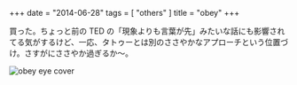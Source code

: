 +++
date = "2014-06-28"
tags = [ "others" ]
title = "obey"
+++

買った。ちょっと前の TED の「現象よりも言葉が先」みたいな話にも影響されてる気がするけど、一応、タトゥーとは別のささやかなアプローチという位置づけ。さすがにささやか過ぎるか〜。

![obey eye cover](/my-images/entry/obey_eye_cover.jpg)
